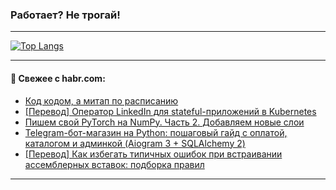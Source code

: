 ### Работает? Не трогай!

---
<!--
#### 🛠️ Technical stack:

![Java](https://img.shields.io/badge/Java-informational?logo=Oracle&style=flat&logoColor=white&color=FF4500)
![Kotlin](https://img.shields.io/badge/Kotlin-informational?logo=Kotlin&style=flat&logoColor=white&color=774D97)
![TS](https://img.shields.io/badge/TypeScript-informational?logo=typeScript&style=flat&logoColor=black&color=017acc)
![Python](https://img.shields.io/badge/Python-informational?logo=Python&style=flat&logoColor=black&color=ffdd54) <br>
![Spring](https://img.shields.io/badge/Spring-informational?logo=Spring&style=flat&logoColor=white&color=6DB33F) 
![SpringBoot](https://img.shields.io/badge/SpringBoot-informational?logo=SpringBoot&style=flat&logoColor=white&color=6DB33F)
![Nest](https://img.shields.io/badge/NestJS-informational?logo=NestJS&style=flat&logoColor=white&color=E0234E) 
![NodeJS](https://img.shields.io/badge/NodeJS-informational?logo=node.js&style=flat&logoColor=white&color=70A760)<br>
![PostgreSQL](https://img.shields.io/badge/PostgreSQL-informational?logo=PostgreSQL&style=flat&logoColor=white&color=DAA520)
![MongoDB](https://img.shields.io/badge/MongoDB-informational?logo=MongoDB&style=flat&logoColor=white&color=870000)
![Apache](https://img.shields.io/badge/Apache-informational?logo=apache&style=flat&logoColor=white&color=f74e28)

___ 
-->

<!--- #### 🛠️ : --->

[![Top Langs](https://github-readme-stats-82jvfl3w3-advtsettinggmailcoms-projects.vercel.app/api/top-langs/?username=zloylis&langs_count=10&hide_title=true&title_color=e6edf3&size_weight=0.5&count_weight=0.5&layout=compact&hide_progress=true&hide_border=true&theme=dracula)](https://github.com/zloylis)

<!---


####  :octocat:&nbsp;&nbsp; Статистика:

![GitHub stats](https://github-readme-stats-u2qms2cxw-advtsettinggmailcoms-projects.vercel.app/api?username=zloylis&show_icons=true&hide_border=true&theme=dracula&title_color=e6edf3&include_all_commits=true&count_private=true&hide_rank=false&hide_title=true&rank_icon=github)
-->
---

#### 💬 Свежее с habr.com:

<!-- BLOG-POST-LIST:START -->
- [Код кодом, а митап по расписанию](https://habr.com/ru/articles/869514/?utm_source=habrahabr&utm_medium=rss&utm_campaign=869514)
- [[Перевод] Оператор LinkedIn для stateful-приложений в Kubernetes](https://habr.com/ru/companies/flant/articles/868860/?utm_source=habrahabr&utm_medium=rss&utm_campaign=868860)
- [Пишем свой PyTorch на NumPy. Часть 2. Добавляем новые слои](https://habr.com/ru/articles/869520/?utm_source=habrahabr&utm_medium=rss&utm_campaign=869520)
- [Telegram-бот-магазин на Python: пошаговый гайд с оплатой, каталогом и админкой &lpar;Aiogram 3 + SQLAlchemy 2&rpar;](https://habr.com/ru/companies/amvera/articles/869136/?utm_source=habrahabr&utm_medium=rss&utm_campaign=869136)
- [[Перевод] Как избегать типичных ошибок при встраивании ассемблерных вставок: подборка правил](https://habr.com/ru/articles/869544/?utm_source=habrahabr&utm_medium=rss&utm_campaign=869544)
<!-- BLOG-POST-LIST:END -->

---
